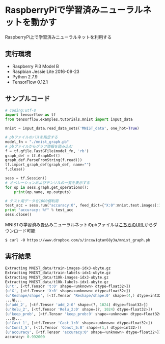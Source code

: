 # RaspberryPiで学習済みニューラルネットを動かす

RaspberryPi上で学習済みニューラルネットを利用する

## 実行環境

* Raspberry Pi3 Model B
* Raspbian Jessie Lite 2016-09-23
* Python 2.7.9
* TensorFlow 0.12.1

## サンプルコード

```python
# coding:utf-8
import tensorflow as tf
from tensorflow.examples.tutorials.mnist import input_data

mnist = input_data.read_data_sets('MNIST_data', one_hot=True)

# pbファイルのパスを指定する
model_fn = "./mnist_graph.pb"
# pbファイルからグラフ情報を読み込む
f = tf.gfile.FastGFile(model_fn, 'rb')
graph_def = tf.GraphDef()
graph_def.ParseFromString(f.read())
tf.import_graph_def(graph_def, name="")
f.close()

sess = tf.Session()
# オペレーションおよびテンソルの一覧を表示する
for op in sess.graph.get_operations():
    print(op.name, op.outputs)

# テスト用データを1000個利用
test_acc = sess.run("accuracy:0", feed_dict={"X:0":mnist.test.images[:1000],"t:0":mnist.test.labels[:1000],"keep_prob:0":1.0})
print "accuracy: %f" % test_acc
sess.close()
```

MNISTの学習済み畳込みニューラルネットのpbファイルは[こちらのURL](https://www.dropbox.com/s/incxw1qtan68y3a/mnist_graph.pb?dl=0)からダウンロード可能

```
$ curl -O https://www.dropbox.com/s/incxw1qtan68y3a/mnist_graph.pb
```

## 実行結果

```python
Extracting MNIST_data/train-images-idx3-ubyte.gz
Extracting MNIST_data/train-labels-idx1-ubyte.gz
Extracting MNIST_data/t10k-images-idx3-ubyte.gz
Extracting MNIST_data/t10k-labels-idx1-ubyte.gz
(u't', [<tf.Tensor 't:0' shape=<unknown> dtype=float32>])
(u'X', [<tf.Tensor 'X:0' shape=<unknown> dtype=float32>])
(u'Reshape/shape', [<tf.Tensor 'Reshape/shape:0' shape=(4,) dtype=int32>])
...略...
(u'add_2', [<tf.Tensor 'add_2:0' shape=(?, 1024) dtype=float32>])
(u'Relu_2', [<tf.Tensor 'Relu_2:0' shape=(?, 1024) dtype=float32>])
(u'keep_prob', [<tf.Tensor 'keep_prob:0' shape=<unknown> dtype=float32>])
...略...
(u'Cast_1', [<tf.Tensor 'Cast_1:0' shape=<unknown> dtype=float32>])
(u'Const_5', [<tf.Tensor 'Const_5:0' shape=(1,) dtype=int32>])
(u'accuracy', [<tf.Tensor 'accuracy:0' shape=<unknown> dtype=float32>])
accuracy: 0.992000
```
